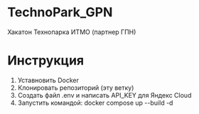 # TechnoPark_GPN
Хакатон Технопарка ИТМО (партнер ГПН)
# Инструкция
1) Уставновить Docker
2) Клонировать репозиторий (эту ветку)
3) Создать файл .env и написать API_KEY для Яндекс Cloud
4) Запустить командой: docker compose up --build -d
